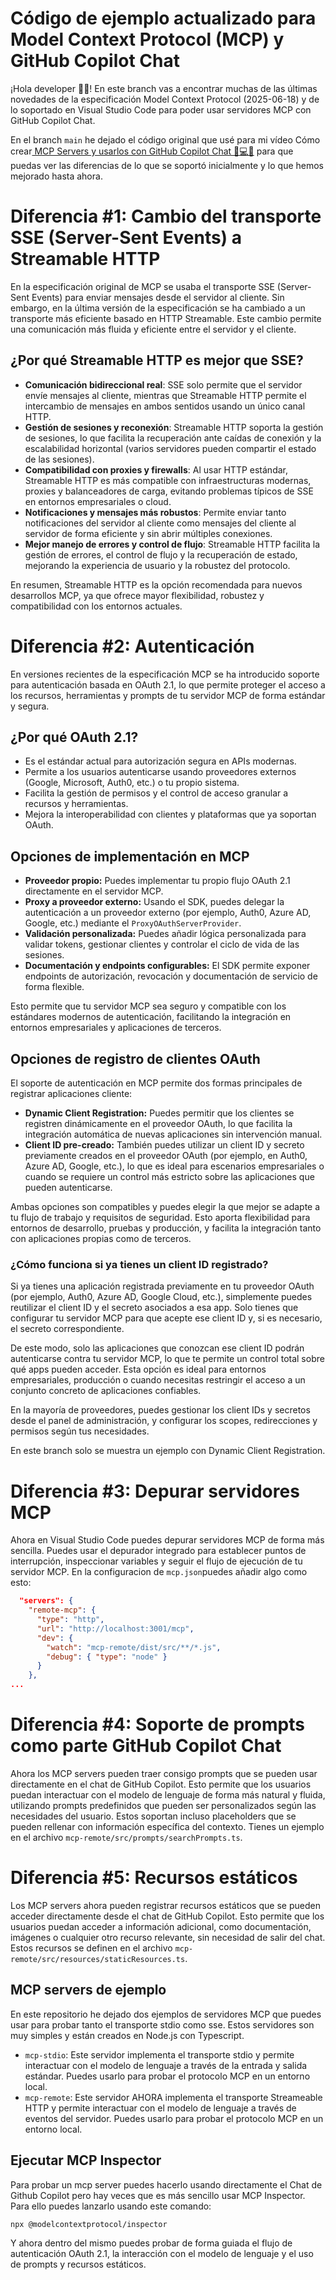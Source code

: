 # Código de ejemplo actualizado para Model Context Protocol (MCP) y GitHub Copilot Chat

¡Hola developer 👋🏻! En este branch vas a encontrar muchas de las últimas novedades de la especificación Model Context Protocol (2025-06-18) y de lo soportado en Visual Studio Code para poder usar servidores MCP con GitHub Copilot Chat.

En el branch `main` he dejado el código original que usé para mi vídeo Cómo crear[ MCP Servers y usarlos con GitHub Copilot Chat 🚀💻🤖](https://youtu.be/khz4nWR9l20) para que puedas ver las diferencias de lo que se soportó inicialmente y lo que hemos mejorado hasta ahora.


# Diferencia #1: Cambio del transporte SSE (Server-Sent Events) a Streamable HTTP

En la especificación original de MCP se usaba el transporte SSE (Server-Sent Events) para enviar mensajes desde el servidor al cliente. Sin embargo, en la última versión de la especificación se ha cambiado a un transporte más eficiente basado en HTTP Streamable. Este cambio permite una comunicación más fluida y eficiente entre el servidor y el cliente.

## ¿Por qué Streamable HTTP es mejor que SSE?

- **Comunicación bidireccional real**: SSE solo permite que el servidor envíe mensajes al cliente, mientras que Streamable HTTP permite el intercambio de mensajes en ambos sentidos usando un único canal HTTP.
- **Gestión de sesiones y reconexión**: Streamable HTTP soporta la gestión de sesiones, lo que facilita la recuperación ante caídas de conexión y la escalabilidad horizontal (varios servidores pueden compartir el estado de las sesiones).
- **Compatibilidad con proxies y firewalls**: Al usar HTTP estándar, Streamable HTTP es más compatible con infraestructuras modernas, proxies y balanceadores de carga, evitando problemas típicos de SSE en entornos empresariales o cloud.
- **Notificaciones y mensajes más robustos**: Permite enviar tanto notificaciones del servidor al cliente como mensajes del cliente al servidor de forma eficiente y sin abrir múltiples conexiones.
- **Mejor manejo de errores y control de flujo**: Streamable HTTP facilita la gestión de errores, el control de flujo y la recuperación de estado, mejorando la experiencia de usuario y la robustez del protocolo.

En resumen, Streamable HTTP es la opción recomendada para nuevos desarrollos MCP, ya que ofrece mayor flexibilidad, robustez y compatibilidad con los entornos actuales.


# Diferencia #2: Autenticación

En versiones recientes de la especificación MCP se ha introducido soporte para autenticación basada en OAuth 2.1, lo que permite proteger el acceso a los recursos, herramientas y prompts de tu servidor MCP de forma estándar y segura.

## ¿Por qué OAuth 2.1?

- Es el estándar actual para autorización segura en APIs modernas.
- Permite a los usuarios autenticarse usando proveedores externos (Google, Microsoft, Auth0, etc.) o tu propio sistema.
- Facilita la gestión de permisos y el control de acceso granular a recursos y herramientas.
- Mejora la interoperabilidad con clientes y plataformas que ya soportan OAuth.

## Opciones de implementación en MCP

- **Proveedor propio:** Puedes implementar tu propio flujo OAuth 2.1 directamente en el servidor MCP.
- **Proxy a proveedor externo:** Usando el SDK, puedes delegar la autenticación a un proveedor externo (por ejemplo, Auth0, Azure AD, Google, etc.) mediante el `ProxyOAuthServerProvider`.
- **Validación personalizada:** Puedes añadir lógica personalizada para validar tokens, gestionar clientes y controlar el ciclo de vida de las sesiones.
- **Documentación y endpoints configurables:** El SDK permite exponer endpoints de autorización, revocación y documentación de servicio de forma flexible.

Esto permite que tu servidor MCP sea seguro y compatible con los estándares modernos de autenticación, facilitando la integración en entornos empresariales y aplicaciones de terceros.


## Opciones de registro de clientes OAuth

El soporte de autenticación en MCP permite dos formas principales de registrar aplicaciones cliente:

- **Dynamic Client Registration:** Puedes permitir que los clientes se registren dinámicamente en el proveedor OAuth, lo que facilita la integración automática de nuevas aplicaciones sin intervención manual.
- **Client ID pre-creado:** También puedes utilizar un client ID y secreto previamente creados en el proveedor OAuth (por ejemplo, en Auth0, Azure AD, Google, etc.), lo que es ideal para escenarios empresariales o cuando se requiere un control más estricto sobre las aplicaciones que pueden autenticarse.


Ambas opciones son compatibles y puedes elegir la que mejor se adapte a tu flujo de trabajo y requisitos de seguridad. Esto aporta flexibilidad para entornos de desarrollo, pruebas y producción, y facilita la integración tanto con aplicaciones propias como de terceros.

### ¿Cómo funciona si ya tienes un client ID registrado?

Si ya tienes una aplicación registrada previamente en tu proveedor OAuth (por ejemplo, Auth0, Azure AD, Google Cloud, etc.), simplemente puedes reutilizar el client ID y el secreto asociados a esa app. Solo tienes que configurar tu servidor MCP para que acepte ese client ID y, si es necesario, el secreto correspondiente.

De este modo, solo las aplicaciones que conozcan ese client ID podrán autenticarse contra tu servidor MCP, lo que te permite un control total sobre qué apps pueden acceder. Esta opción es ideal para entornos empresariales, producción o cuando necesitas restringir el acceso a un conjunto concreto de aplicaciones confiables.

En la mayoría de proveedores, puedes gestionar los client IDs y secretos desde el panel de administración, y configurar los scopes, redirecciones y permisos según tus necesidades.

En este branch solo se muestra un ejemplo con Dynamic Client Registration.

# Diferencia #3: Depurar servidores MCP

Ahora en Visual Studio Code puedes depurar servidores MCP de forma más sencilla. Puedes usar el depurador integrado para establecer puntos de interrupción, inspeccionar variables y seguir el flujo de ejecución de tu servidor MCP. En la configuracion de `mcp.json`puedes añadir algo como esto:

```json
  "servers": {
    "remote-mcp": {
      "type": "http",
      "url": "http://localhost:3001/mcp",
      "dev": {
        "watch": "mcp-remote/dist/src/**/*.js",
        "debug": { "type": "node" }
      }
    },
...
```

# Diferencia #4: Soporte de prompts como parte GitHub Copilot Chat

Ahora los MCP servers pueden traer consigo prompts que se pueden usar directamente en el chat de GitHub Copilot. Esto permite que los usuarios puedan interactuar con el modelo de lenguaje de forma más natural y fluida, utilizando prompts predefinidos que pueden ser personalizados según las necesidades del usuario. Estos soportan incluso placeholders que se pueden rellenar con información específica del contexto. Tienes un ejemplo en el archivo `mcp-remote/src/prompts/searchPrompts.ts`.

# Diferencia #5: Recursos estáticos

Los MCP servers ahora pueden registrar recursos estáticos que se pueden acceder directamente desde el chat de GitHub Copilot. Esto permite que los usuarios puedan acceder a información adicional, como documentación, imágenes o cualquier otro recurso relevante, sin necesidad de salir del chat. Estos recursos se definen en el archivo `mcp-remote/src/resources/staticResources.ts`.


## MCP servers de ejemplo

En este repositorio he dejado dos ejemplos de servidores MCP que puedes usar para probar tanto el transporte stdio como sse. Estos servidores son muy simples y están creados en Node.js con Typescript. 

- `mcp-stdio`: Este servidor implementa el transporte stdio y permite interactuar con el modelo de lenguaje a través de la entrada y salida estándar. Puedes usarlo para probar el protocolo MCP en un entorno local.
- `mcp-remote`: Este servidor AHORA implementa el transporte Streameable HTTP y permite interactuar con el modelo de lenguaje a través de eventos del servidor. Puedes usarlo para probar el protocolo MCP en un entorno local.


## Ejecutar MCP Inspector

Para probar un mcp server puedes hacerlo usando directamente el Chat de Github Copilot pero hay veces que es más sencillo usar MCP Inspector. Para ello puedes lanzarlo usando este comando:

```bash
npx @modelcontextprotocol/inspector
```

Y ahora dentro del mismo puedes probar de forma guiada el flujo de autenticación OAuth 2.1, la interacción con el modelo de lenguaje y el uso de prompts y recursos estáticos.